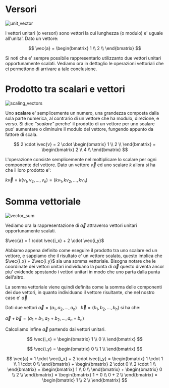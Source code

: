 # Versori  

![unit_vector](https://user-images.githubusercontent.com/7195133/217952745-789e717b-729f-4b32-b270-cc904edcf342.jpg)  

I vettori unitari (o versori) sono vettori la cui lunghezza (o modulo) e' uguale all'unita'. Dato un vettore:  

$$
\vec{a} = \begin{bmatrix}
    1 \\
    2 \\
\end{bmatrix}
$$

Si noti che e' sempre possibile rappresentarlo utilizzanto due vettori unitari opportunamente scalati. Vediamo ora in dettaglio le operazioni vettoriali che ci permettono di arrivare a tale conclusione.  

# Prodotto tra scalari e vettori    

![scaling_vectors](https://user-images.githubusercontent.com/7195133/218221904-0c656b59-946e-4863-acea-d36e0d293f36.gif)

Uno **scalare** e' semplicemente un numero, una grandezza composta dalla sola parte numerica, al contrario di un vettore che ha modulo, direzione, e verso. Si dice *"scalare"* perche' il prodotto di un vettore per uno scalare puo' aumentare o diminuire il modulo del vettore, fungendo appunto da fattore di scala.  

$$
2 \cdot \vec{v} =
2 \cdot \begin{bmatrix}
    1 \\
    2 \\
\end{bmatrix} = 
\begin{bmatrix}
    2 \\
    4 \\
\end{bmatrix}
$$  

L'operazione consiste semplicemente nel moltiplicare lo scalare per ogni componente del vettore. Dato un vettore $\vec{v}$ ed uno scalare $k$ allora si ha che il loro prodotto e':

$k\vec{v} = k(v_1, v_2, ..., v_n) = (kv_1, kv_2, ..., kv_n)$  


# Somma vettoriale 

![vector_sum](https://user-images.githubusercontent.com/7195133/218249618-3ad12f45-70d3-45ab-b319-3be990cd76b8.jpg)  

Vediamo ora la rappresentazione di $\vec{a}$ attraverso vettori unitari opportunamente scalati. 

$\vec{a} = 1 \cdot \vec{i_x} + 2 \cdot \vec{i_y}$  

Abbiamo appena definito come eseguire il prodotto tra uno scalare ed un vettore, e sappiamo che il risultato e' un vettore scalato, questo implica che $\vec{i_x} + 2\vec{i_y}$ sia una somma vettoriale. Bisogna notare che le coordinate dei vettori unitari individuano la punta di $\vec{a}$ questo diventa ancor piu' evidende spostando i vettori unitari in modo che uno parta dalla punta dell'altro.  

La somma vettoriale viene quindi definita come la somma delle componenti dei due vettori, in quanto individuano il vettore risultante, che nel nostro caso e' $\vec{a}$  

Dati due vettori $\vec{a} = (a_1, a_2, ..., a_n)\ \ \ \vec{b} = (b_1, b_2, ..., b_n)$ si ha che:  

$\vec{a} + \vec{b} = (a_1 + b_1, a_2 + b_2, ..., a_n + b_n)$  

Calcoliamo infine $\vec{a}$ partendo dai vettori unitari.  

$$
\vec{i_x} =  \begin{bmatrix}
    1 \\
    0 \\
\end{bmatrix}
$$

$$
\vec{i_y} =  \begin{bmatrix}
    0 \\
    1 \\
\end{bmatrix}
$$

$$
\vec{a} = 1 \cdot \vec{i_x} + 2 \cdot \vec{i_y} = 
\begin{bmatrix}
    1 \cdot 1 \\
    1 \cdot 0 \\
\end{bmatrix} + 
\begin{bmatrix}
    2 \cdot 0 \\
    2 \cdot 1 \\
\end{bmatrix} = 
\begin{bmatrix}
    1 \\
    0 \\
\end{bmatrix} + 
\begin{bmatrix}
    0 \\
    2 \\
\end{bmatrix} = 
\begin{bmatrix}
    1 + 0 \\
    0 + 2 \\
\end{bmatrix} =
\begin{bmatrix}
    1 \\
    2 \\
\end{bmatrix}
$$  